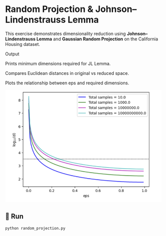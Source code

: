 # Random Projection & Johnson–Lindenstrauss Lemma

This exercise demonstrates dimensionality reduction using **Johnson–Lindenstrauss Lemma** and **Gaussian Random Projection** on the California Housing dataset.

Output

Prints minimum dimensions required for JL Lemma.

Compares Euclidean distances in original vs reduced space.

Plots the relationship between eps and required dimensions.

![output plot](image.png)

## 🚀 Run
```bash
python random_projection.py
